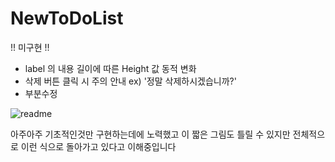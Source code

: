 # NewToDoList


!! 미구현 !!
- label 의 내용 길이에 따른 Height 값 동적 변화
- 삭제 버튼 클릭 시 주의 안내 ex) '정말 삭제하시겠습니까?'
- 부분수정





![readme](https://github.com/Direchan/NewToDoList/assets/100069134/4a004fe2-dad2-4e46-874e-933e42a8e343)



아주아주 기초적인것만 구현하는데에 노력했고 이 짧은 그림도 틀릴 수 있지만 전체적으로 이런 식으로 돌아가고 있다고 이해중입니다 
